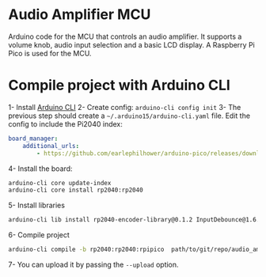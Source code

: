 # Audio Amplifier MCU
Arduino code for the MCU that controls an audio amplifier. It supports a volume knob, audio input selection and a basic LCD display. A Raspberry Pi Pico is used for the MCU.

# Compile project with Arduino CLI
   1- Install [Arduino CLI](https://arduino.github.io/arduino-cli/1.0/installation/)
   2- Create config: `arduino-cli config init`
   3- The previous step should create a `~/.arduino15/arduino-cli.yaml` file. Edit the config to include the Pi2040 index:
```yaml
board_manager:
    additional_urls:
        - https://github.com/earlephilhower/arduino-pico/releases/download/global/package_rp2040_index.json

```
  4- Install the board:
```bash
arduino-cli core update-index
arduino-cli core install rp2040:rp2040
```
 5- Install libraries
```bash
arduino-cli lib install rp2040-encoder-library@0.1.2 InputDebounce@1.6.0 MCP23S17@0.5.1 RP2040_PWM@1.7.0
```
 6- Compile project
```bash
arduino-cli compile -b rp2040:rp2040:rpipico  path/to/git/repo/audio_ampli_mcu/src/audio_ampli_mcu/
```
 7- You can upload it by passing the `--upload` option.